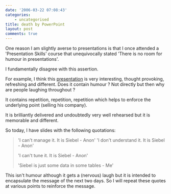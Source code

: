 ```yaml
---
date: '2006-03-22 07:08:43'
categories:
    - uncategorised
title: death by PowerPoint
layout: post
comments: true
---
```

One reason I am slightly averse to presentations is that I once attended
a 'Presentation Skills' course that unequivocally stated 'There is no
room for humour in presentations'.

I fundamentally disagree with this assertion.

For example, I think this
[presentation](http://tkyte.blogspot.com/2005/11/something-to-aspire-to.html)
is very interesting, thought provoking, refreshing and different. Does
it contain humour ? Not directly but then why are people laughing
throughout ?

It contains repetition, repetition, repetition which helps to enforce
the underlying point (selling his company).

It is brilliantly delivered and undoubtedly very well rehearsed but it
is memorable and different.

So today, I have slides with the following quotations:
> 'I can't manage it. It is Siebel - Anon'
> 'I don't understand it. It is Siebel - Anon'
>
> 'I can't tune it. It is Siebel - Anon'
>
> 'Siebel is just some data in some tables - Me'

This isn't humour although it gets a (nervous) laugh but it is intended
to encapsulate the message of the next two days. So I will repeat these
quotes at various points to reinforce the message.
